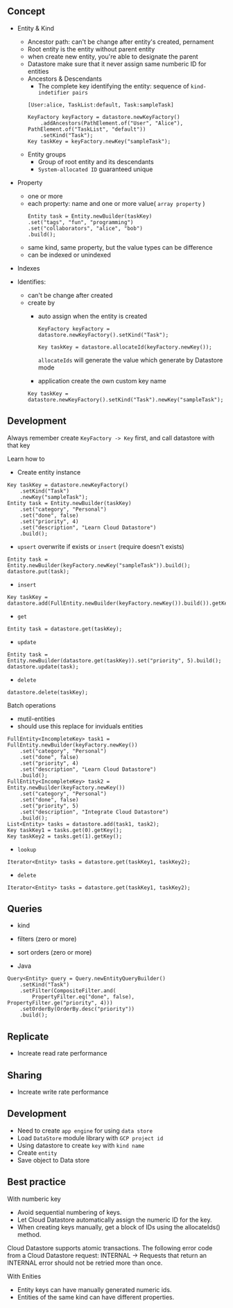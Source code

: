 
## Concept
- Entity & Kind
    * Ancestor path: can't be change after entity's created, pernament
    * Root entity is the entity without parent entity
    * when create new entity, you're able to designate the parent 
    * Datastore make sure that it never assign same numberic ID for 
    entities
    * Ancestors & Descendants 
        - The complete key identifying the entity: sequence of `kind-indetifier pairs`
        ```
        [User:alice, TaskList:default, Task:sampleTask]
        ```
        ```
        KeyFactory keyFactory = datastore.newKeyFactory()
            .addAncestors(PathElement.of("User", "Alice"), PathElement.of("TaskList", "default"))
            .setKind("Task");
        Key taskKey = keyFactory.newKey("sampleTask");
        ```
    * Entity groups
        - Group of root entity and its descendants
        - `System-allocated ID` guaranteed unique 
- Property
    - one or more
    - each property: name and one or more value( `array property` )
        ```
        Entity task = Entity.newBuilder(taskKey)
        .set("tags", "fun", "programming")
        .set("collaborators", "alice", "bob")
        .build();
        ```
    - same kind, same property, but the value types can be difference
    - can be indexed or unindexed

- Indexes
- Identifies:
    * can't be change after created
    * create by
        * auto assign when the entity is created
            ```
            KeyFactory keyFactory = datastore.newKeyFactory().setKind("Task");

            Key taskKey = datastore.allocateId(keyFactory.newKey());
            ```
            `allocateIds` will generate the value which generate by Datastore mode

        * application create the own custom key name
        ```
        Key taskKey = datastore.newKeyFactory().setKind("Task").newKey("sampleTask");
        ```

## Development

Always remember create `KeyFactory -> Key` first, and call datastore with that key

Learn how to 

- Create entity instance
```
Key taskKey = datastore.newKeyFactory()
    .setKind("Task")
    .newKey("sampleTask");
Entity task = Entity.newBuilder(taskKey)
    .set("category", "Personal")
    .set("done", false)
    .set("priority", 4)
    .set("description", "Learn Cloud Datastore")
    .build();
```
- `upsert` overwrite if exists or `insert` (require doesn't exists)
```
Entity task = Entity.newBuilder(keyFactory.newKey("sampleTask")).build();
datastore.put(task);
```
- `insert`
```
Key taskKey = datastore.add(FullEntity.newBuilder(keyFactory.newKey()).build()).getKey();
```
- `get`
```
Entity task = datastore.get(taskKey);
```
- `update`
```
Entity task = Entity.newBuilder(datastore.get(taskKey)).set("priority", 5).build();
datastore.update(task);
```
- `delete`
```
datastore.delete(taskKey);
```

Batch operations
- mutil-entities
- should use this replace for inviduals entities
```
FullEntity<IncompleteKey> task1 = FullEntity.newBuilder(keyFactory.newKey())
    .set("category", "Personal")
    .set("done", false)
    .set("priority", 4)
    .set("description", "Learn Cloud Datastore")
    .build();
FullEntity<IncompleteKey> task2 = Entity.newBuilder(keyFactory.newKey())
    .set("category", "Personal")
    .set("done", false)
    .set("priority", 5)
    .set("description", "Integrate Cloud Datastore")
    .build();
List<Entity> tasks = datastore.add(task1, task2);
Key taskKey1 = tasks.get(0).getKey();
Key taskKey2 = tasks.get(1).getKey();
```
- `lookup`
```
Iterator<Entity> tasks = datastore.get(taskKey1, taskKey2);
```
- `delete`
```
Iterator<Entity> tasks = datastore.get(taskKey1, taskKey2);
```

## Queries
- kind
- filters (zero or more)
- sort orders (zero or more)

- Java
```
Query<Entity> query = Query.newEntityQueryBuilder()
    .setKind("Task")
    .setFilter(CompositeFilter.and(
        PropertyFilter.eq("done", false), PropertyFilter.ge("priority", 4)))
    .setOrderBy(OrderBy.desc("priority"))
    .build();
```



## Replicate
- Increate read rate performance
## Sharing
- Increate write rate performance


## Development
- Need to create `app engine` for using `data store`
- Load `DataStore` module library with `GCP project id`
- Using datastore to create `key` with `kind name`
- Create `entity`
- Save object to Data store

## Best practice

With numberic key
- Avoid sequential numbering of keys.
- Let Cloud Datastore automatically assign the numeric ID for the key.
- When creating keys manually, get a block of IDs using the allocateIds() method.

Cloud Datastore supports atomic transactions.
The following error code from a Cloud Datastore request: INTERNAL -> 
Requests that return an INTERNAL error should not be retried more than once.

With Enities
- Entity keys can have manually generated numeric ids.
- Entities of the same kind can have different properties.
